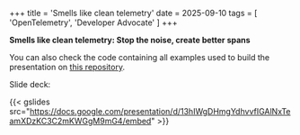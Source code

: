 +++
title = 'Smells like clean telemetry'
date = 2025-09-10
tags = [
    'OpenTelemetry',
    'Developer Advocate'
]
+++

**Smells like clean telemetry: Stop the noise, create better spans**

You can also check the code containing all examples used
to build the presentation on [this repository][1].

Slide deck:

{{< gslides src="https://docs.google.com/presentation/d/13hIWgDHmgYdhvvfIGAlNxTeamXDzKC3C2mKWGgM9mG4/embed" >}}

[1]: https://github.com/julianocosta89/smells-like-clean-telemetry
